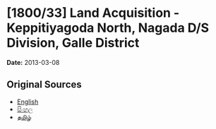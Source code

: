 # [1800/33] Land Acquisition - Keppitiyagoda North, Nagada D/S Division, Galle District

**Date:** 2013-03-08

## Original Sources

- [English](https://documents.gov.lk/view/extra-gazettes/2013/3/1800-33_E.pdf)
- [සිංහල](https://documents.gov.lk/view/extra-gazettes/2013/3/1800-33_S.pdf)
- [தமிழ்](https://documents.gov.lk/view/extra-gazettes/2013/3/1800-33_T.pdf)
